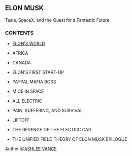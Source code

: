 ELON MUSK
---

Tesla, SpaceX, and the Quest for a Fantastic Future

### CONTENTS

- [ELON'S WORLD](./CONTENTS/1.ELON'S%20WORLD.md)

- AFRICA

- CANADA

- ELON'S FIRST START-UP

- PAYPAL MAFIA BOSS

- MICE IN SPACE

- ALL ELECTRIC

- PAIN, SUFFERING, AND SURVIVAL

- LIFTOFF

- THE REVENGE OF THE ELECTRIC CAR

- THE UNIFIED FIELD THEORY OF ELON MUSK EPILOGUE


Author @[ASHLEE VANCE](https://en.wikipedia.org/wiki/Ashlee_Vance)
